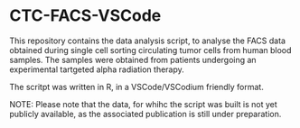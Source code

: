 # CTC-FACS-VSCode
This repository contains the data analysis script, to analyse the FACS data obtained during single cell sorting circulating tumor cells from human blood samples.
The samples were obtained from patients undergoing an experimental tartgeted alpha radiation therapy.

The scritpt was written in R, in a VSCode/VSCodium friendly format.

NOTE:
Please note that the data, for whihc the script was built is not yet publicly available, as the associated publication is still under preparation.
